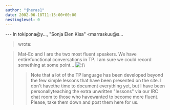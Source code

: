 ```yaml
---
author: "jheras1"
date: 2002-06-18T11:15:00+00:00
nestinglevel: 0
---
```

\---
 In tokipona@y..., "Sonja Elen Kisa" <marraskuu@s...
> wrote:

> Mat-Eo and I are the two most fluent speakers. We have entirefunctional
> conversations in TP.
> I am sure we could record something at some point... ![:)](images/smilies/icon_e_smile.gif "Smile")\
>> Note that a lot of the TP language has been developed beyond the few
> simple lessons that have been presented on the site. I don't havethe
> time to document everything yet, but I have been personallyteaching the
> extra unwritten "lessons" via our IRC chat room to those who havewanted
> to become more fluent.
> Please, take them down and post them here for us.